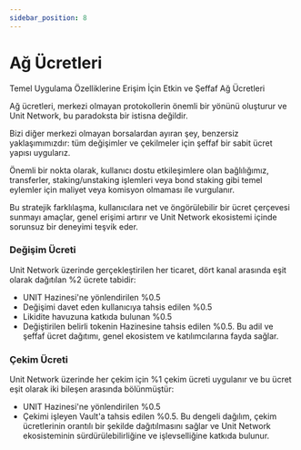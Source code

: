 ```yaml
---
sidebar_position: 8
---
```


# Ağ Ücretleri

Temel Uygulama Özelliklerine Erişim İçin Etkin ve Şeffaf Ağ Ücretleri

Ağ ücretleri, merkezi olmayan protokollerin önemli bir yönünü oluşturur ve Unit Network, bu paradoksta bir istisna değildir.

Bizi diğer merkezi olmayan borsalardan ayıran şey, benzersiz yaklaşımımızdır: tüm değişimler ve çekilmeler için şeffaf bir sabit ücret yapısı uygularız.

Önemli bir nokta olarak, kullanıcı dostu etkileşimlere olan bağlılığımız, transferler, staking/unstaking işlemleri veya bond staking gibi temel eylemler için maliyet veya komisyon olmaması ile vurgulanır.

Bu stratejik farklılaşma, kullanıcılara net ve öngörülebilir bir ücret çerçevesi sunmayı amaçlar, genel erişimi artırır ve Unit Network ekosistemi içinde sorunsuz bir deneyimi teşvik eder.

### Değişim Ücreti

Unit Network üzerinde gerçekleştirilen her ticaret, dört kanal arasında eşit olarak dağıtılan %2 ücrete tabidir:

- UNIT Hazinesi'ne yönlendirilen %0.5
- Değişimi davet eden kullanıcıya tahsis edilen %0.5
- Likidite havuzuna katkıda bulunan %0.5
- Değiştirilen belirli tokenin Hazinesine tahsis edilen %0.5. Bu adil ve şeffaf ücret dağıtımı, genel ekosistem ve katılımcılarına fayda sağlar.

### Çekim Ücreti

Unit Network üzerinde her çekim için %1 çekim ücreti uygulanır ve bu ücret eşit olarak iki bileşen arasında bölünmüştür:

- UNIT Hazinesi'ne yönlendirilen %0.5
- Çekimi işleyen Vault'a tahsis edilen %0.5. Bu dengeli dağılım, çekim ücretlerinin orantılı bir şekilde dağıtılmasını sağlar ve Unit Network ekosisteminin sürdürülebilirliğine ve işlevselliğine katkıda bulunur.
